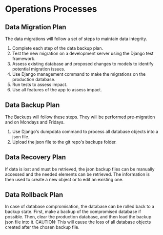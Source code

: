 # Operations Processes

## Data Migration Plan

The data migrations will follow a set of steps to maintain data integrity.
1. Complete each step of the data backup plan.
2. Test the new migration on a development server using the Django test framework.
3. Assess existing database and proposed changes to models to identify potential migration issues.
4. Use Django management command to make the migrations on the production database.
5. Run tests to assess impact.
6. Use all features of the app to assess impact.

## Data Backup Plan

The Backups will follow these steps. They will be performed pre-migration and on Mondays and Fridays.
1. Use Django's dumpdata command to process all database objects into a json file.
2. Upload the json file to the git repo's backups folder.

## Data Recovery Plan

If data is lost and must be retrieved, the json backup files can be manually accessed and the
needed elements can be retrieved. The information is then used to create a new object or to edit an existing one.

## Data Rollback Plan

In case of database compromisation, the database can be rolled back to a backup state.
First, make a backup of the compromised database if possible.
Then, clear the production database, and then load the backup json file into it.
CAUTION: This will cause the loss of all database objects created after the chosen backup file.